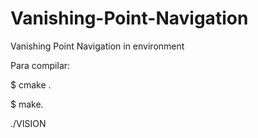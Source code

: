 # Vanishing-Point-Navigation
Vanishing Point Navigation in environment

Para compilar:

$ cmake .

$ make.

./VISION
